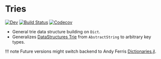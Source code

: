 # Tries
<!-- [![Stable](https://img.shields.io/badge/docs-stable-blue.svg)](https://gkappler.github.io/Tries.jl/stable) -->
[![Dev](https://img.shields.io/badge/docs-dev-blue.svg)](https://gkappler.github.io/Tries.jl/dev)
[![Build Status](https://travis-ci.org/gkappler/Tries.jl.svg?branch=master)](https://travis-ci.com/github/gkappler/Tries.jl)
[![Codecov](https://codecov.io/gh/gkappler/Tries.jl/branch/master/graph/badge.svg)](https://codecov.io/gh/gkappler/Tries.jl)

- General trie data structure building on `Dict`.
- Generalizes [DataStructures Trie](https://juliacollections.github.io/DataStructures.jl/latest/trie/) from `AbstractString` to arbitrary key types.

!!! note
    Future versions might switch backend to Andy Ferris [Dictionaries.jl](https://github.com/andyferris/Dictionaries.jl).
